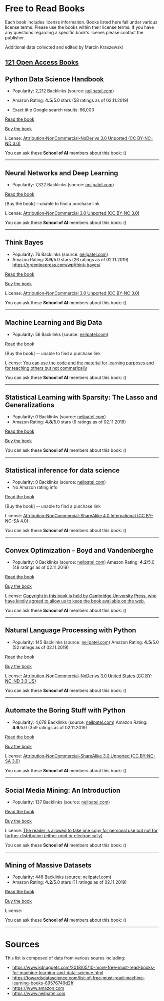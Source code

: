 # Free to Read Books
Each book includes license informaiton. Books listed here fall under various license terms. Please use the books within their license terms. If you have any questions regarding a specific book's licenes please contact the publisher.

Additional data collected and edited by Marcin Kraszewski

[121 Open Access Books](
https://opensyllabus.org/results-list/titles?size=50&openAccess=true)
---
## Python Data Science Handbook

* Popularity: 2,212 Backlinks (source: [neilpatel.com](https://app.neilpatel.com/en/seo_analyzer/backlinks?domain=))

* Amazon Rating: **4.5**/5.0 stars (58 ratings as of 02.11.2019)
* Exact title Google search results: 96,000

[Read the book](https://github.com/jakevdp/PythonDataScienceHandbook)

[Buy the book](https://www.amazon.com/Python-Data-Science-Handbook-Essential/dp/1491912057/ref=sr_1_1?keywords=Python+Data+Science+Handbook&qid=1572691106&sr=8-1#customerReviews)

License: [Attribution-NonCommercial-NoDerivs 3.0 Unported (CC BY-NC-ND 3.0)](https://creativecommons.org/licenses/by-nc-nd/3.0/)


You can ask these **School of AI** members about this book: ()

---
## Neural Networks and Deep Learning
* Popularity: 7,322 Backlinks (source: [neilpatel.com](https://app.neilpatel.com/en/seo_analyzer/backlinks?domain=))

[Read the book](http://neuralnetworksanddeeplearning.com/)

[Buy the book] --unable to find a purchase link

License: [Attribution-NonCommercial 3.0 Unported (CC BY-NC 3.0)](http://i.creativecommons.org/l/by-nc/3.0/88x31.png)

You can ask these **School of AI** members about this book: ()

---
## Think Bayes
* Popularity: 76 Backlinks (source: [neilpatel.com](https://app.neilpatel.com/en/seo_analyzer/backlinks?domain=))
* Amazon Rating: **3.9**/5.0 stars (26 ratings as of 02.11.2019)
https://greenteapress.com/wp/think-bayes/

[Read the book](https://greenteapress.com/wp/think-bayes/)

[Buy the book](https://www.amazon.com/Think-Bayes-Bayesian-Statistics-Python/dp/1449370780/ref=sr_1_1?keywords=Think+Bayes&qid=1572691380&sr=8-1)

License: [Attribution-NonCommercial 3.0 Unported (CC BY-NC 3.0)](https://creativecommons.org/licenses/by-nc/3.0/)

You can ask these **School of AI** members about this book: ()

---
## Machine Learning and Big Data
* Popularity: 56 Backlinks (source: [neilpatel.com](https://app.neilpatel.com/en/seo_analyzer/backlinks?domain=))

[Read the book](http://www.kareemalkaseer.com/books/ml)

[Buy the book] -- unable to find a purchase link

License: [You can use the code and the material for learning purposes and for teaching others but not commerically](http://www.kareemalkaseer.com/books/ml/word-of-intro)

You can ask these **School of AI** members about this book: ()

---
## Statistical Learning with Sparsity: The Lasso and Generalizations
* Popularity: 0 Backlinks (source: [neilpatel.com](https://app.neilpatel.com/en/seo_analyzer/backlinks?domain=))
* Amazon Rating: **4.8**/5.0 stars (9 ratings as of 02.11.2019)

[Read the book](https://web.stanford.edu/~hastie/StatLearnSparsity/)

[Buy the book](https://www.amazon.com/Statistical-Learning-Sparsity-Generalizations-Probability/dp/1498712169/ref=sr_1_1?keywords=Statistical+Learning+with+Sparsity%3A+The+Lasso+and+Generalizations&qid=1572692113&sr=8-1)

You can ask these **School of AI** members about this book: ()

---
## Statistical inference for data science
* Popularity: 0 Backlinks (source: [neilpatel.com](https://app.neilpatel.com/en/seo_analyzer/backlinks?domain=))
* No Amazon rating info

[Read the book](https://leanpub.com/LittleInferenceBook/read)

[Buy the book]  -- unable to find a purchase link

License: [Attribution-NonCommercial-ShareAlike 4.0 International (CC BY-NC-SA 4.0)](https://creativecommons.org/licenses/by-nc-sa/4.0/)

You can ask these **School of AI** members about this book: ()

---
## Convex Optimization – Boyd and Vandenberghe
* Popularity: 0 Backlinks (source: [neilpatel.com](https://app.neilpatel.com/en/seo_analyzer/backlinks?domain=))
Amazon Rating: **4.2**/5.0 (48 ratings as of 02.11.2019)

[Read the book](http://stanford.edu/~boyd/cvxbook/)

[Buy the book](https://www.amazon.com/Convex-Optimization-Corrections-2008-Stephen/dp/0521833787/ref=sr_1_1?keywords=Convex+Optimization+%E2%80%93+Boyd+and+Vandenberghe&qid=1572691948&sr=8-1)

License: [Copyright in this book is held by Cambridge University Press, who have kindly agreed to allow us to keep the book available on the web.](http://stanford.edu/~boyd/cvxbook/)

You can ask these **School of AI** members about this book: ()

---
## Natural Language Processing with Python
* Popularity: 145 Backlinks (source: [neilpatel.com](https://app.neilpatel.com/en/seo_analyzer/backlinks?domain=))
Amazon Rating: **4.5**/5.0 (52 ratings as of 02.11.2019)

[Read the book](https://www.nltk.org/book/)

[Buy the book](https://www.amazon.com/Natural-Language-Processing-Python-Analyzing/dp/0596516495/ref=sr_1_1?keywords=Natural+Language+Processing+with+Python&qid=1572692285&sr=8-1#customerReviews)

License: [Attribution-NonCommercial-NoDerivs 3.0 United States (CC BY-NC-ND 3.0 US)](https://creativecommons.org/licenses/by-nc-nd/3.0/us/)

You can ask these **School of AI** members about this book: ()

---
## Automate the Boring Stuff with Python
* Popularity: 4,678 Backlinks (source: [neilpatel.com](https://app.neilpatel.com/en/seo_analyzer/backlinks?domain=))
Amazon Rating: **4.6**/5.0 (359 ratings as of 02.11.2019)

[Read the book](https://automatetheboringstuff.com/)

[Buy the book](https://www.amazon.com/Automate-Boring-Stuff-Python-Programming)

License: [Attribution-NonCommercial-ShareAlike 3.0 Unported (CC BY-NC-SA 3.0)](https://creativecommons.org/licenses/by-nc-sa/3.0/)

You can ask these **School of AI** members about this book: ()

---
## Social Media Mining: An Introduction
* Popularity: 137 Backlinks (source: [neilpatel.com](https://app.neilpatel.com/en/seo_analyzer/backlinks?domain=))

[Read the book](http://dmml.asu.edu/smm/)

[Buy the book](https://www.amazon.com/Social-Media-Mining-Reza-Zafarani/dp/1107018854/ref=sr_1_1?keywords=Social+Media+Mining+An+Introduction&qid=1572691686&sr=8-1)

License: [ The reader is allowed to take one copy for personal use but not for further distribution (either print or electronically)](http://dmml.asu.edu/smm/book/)

You can ask these **School of AI** members about this book: ()

---
## Mining of Massive Datasets
* Popularity: 446 Backlinks (source: [neilpatel.com](https://app.neilpatel.com/en/seo_analyzer/backlinks?domain=))
* Amazon Rating: **4.2**/5.0 stars (11 ratings as of 02.11.2019)

[Read the book](http://mmds.org/#ver21)

[Buy the book](https://www.amazon.com/Mining-Massive-Datasets-Jure-Leskovec/dp/1107077230/ref=sr_1_1?crid=311N87OOMAMLB&keywords=mining+of+massive+datasets&qid=1572694475&sprefix=mining+of+massive+%2Caps%2C288&sr=8-1)

License: []()

You can ask these **School of AI** members about this book: ()

---
# Sources
This list is composed of data from various soures including:

* https://www.kdnuggets.com/2018/05/10-more-free-must-read-books-for-machine-learning-and-data-science.html
* https://towardsdatascience.com/list-of-free-must-read-machine-learning-books-89576749d2ff
* https://www.amazon.com
* https://www.neilpatel.com
